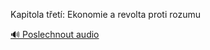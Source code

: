 
Kapitola třetí: Ekonomie a revolta proti rozumu

[🔊 Poslechnout audio](/data/7-paragraphs/audio/chapter_24/para_001-Kapitola-tet-Ekonomie-a-revolta-proti-rozumu.mp3)
